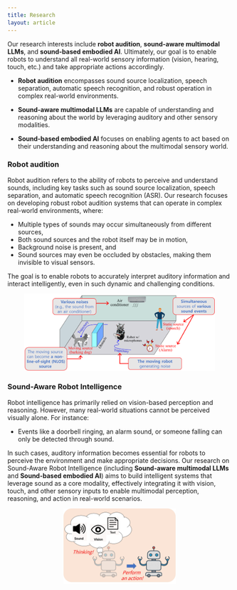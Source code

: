 ```yaml
---
title: Research
layout: article
---
```


Our research interests include **robot audition**, **sound-aware multimodal LLMs**, and **sound-based embodied AI**. 
Ultimately, our goal is to enable robots to understand all real-world sensory information (vision, hearing, touch, etc.) and take appropriate actions accordingly.

- **Robot audition** encompasses sound source localization, speech separation, automatic speech recognition, and robust operation in complex real-world environments.

- **Sound-aware multimodal LLMs** are capable of understanding and reasoning about the world by leveraging auditory and other sensory modalities.

- **Sound-based embodied AI** focuses on enabling agents to act based on their understanding and reasoning about the multimodal sensory world.


### Robot audition

Robot audition refers to the ability of robots to perceive and understand sounds, including key tasks such as sound source localization, speech separation, and automatic speech recognition (ASR).
Our research focuses on developing robust robot audition systems that can operate in complex real-world environments, where:

- Multiple types of sounds may occur simultaneously from different sources,
- Both sound sources and the robot itself may be in motion,
- Background noise is present, and
- Sound sources may even be occluded by obstacles, making them invisible to visual sensors.

The goal is to enable robots to accurately interpret auditory information and interact intelligently, even in such dynamic and challenging conditions.

<p align="center">
  <img src="/assets/images/research/Robot_audition_in_complex_env.png" alt="Robot_Audition" width="85%">
</p>

<!-- Robot Audition은 로봇이 소리를 인식하고 이해할 수 있도록 하는 기술로, 주요 연구 분야는 Sound Source Localization (소리의 위치 추정), Speech Separation (화자의 음성 분리), Automatic Speech Recognition (음성 인식) 등을 포함합니다.
특히 우리는 다음과 같은 실세계의 복잡한 환경에서도 이러한 기술이 안정적으로 동작할 수 있도록 연구해왔습니다:
- 다양한 종류의 소리가 여러 음원에서 동시에 발생하는 환경
- 음원과 로봇이 모두 움직일 수 있는 동적 상황
- 배경 소음이 존재하며
- 심지어 음원이 장애물에 가려 시각적으로는 보이지 않는 상황
이러한 어려운 조건에서도 소리만을 기반으로 정확하게 환경을 인식하고 이해할 수 있는 기술을 개발하는 것이 주요 목표입니다. -->

### Sound-Aware Robot Intelligence

Robot intelligence has primarily relied on vision-based perception and reasoning. However, many real-world situations cannot be perceived visually alone. For instance:

- Events like a doorbell ringing, an alarm sound, or someone falling can only be detected through sound.

In such cases, auditory information becomes essential for robots to perceive the environment and make appropriate decisions.
Our research on Sound-Aware Robot Intelligence (including **Sound-aware multimodal LLMs** and **Sound-based embodied AI**) aims to build intelligent systems that leverage sound as a core modality, effectively integrating it with vision, touch, and other sensory inputs to enable multimodal perception, reasoning, and action in real-world scenarios.

<p align="center">
  <img src="/assets/images/research/Sound_based_LLM.jpg" alt="SB_LLM" width="50%">
</p>


<!-- 
기존의 로봇 지능은 주로 비전(Vision)에 의존한 인식과 추론에 기반해 있지만, 실제 환경에서는 시각만으로는 인지할 수 없는 상황이 매우 많습니다. 예를 들어,
- 초인종, 벨소리, 사람의 낙상 소리 등은 소리를 통해서만 탐지 가능한 사건입니다.
이처럼 청각 정보가 필수적인 상황에서 로봇이 적절한 판단과 행동을 하기 위해서는, 소리를 포함한 멀티모달 정보를 통합적으로 처리할 수 있는 지능이 필요합니다.
우리는 Sound-Aware Robot Intelligence를 통해, 청각 정보를 **다른 감각 정보(시각, 촉각 등)**와 결합하고, 그에 기반해 환경을 이해하고 적절하게 행동하는 로봇 지능을 연구합니다. -->